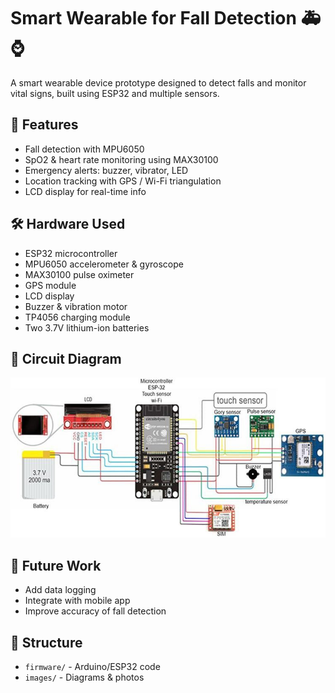# Smart Wearable for Fall Detection 🚑⌚

A smart wearable device prototype designed to detect falls and monitor vital signs, built using ESP32 and multiple sensors.

## 📌 Features
- Fall detection with MPU6050
- SpO2 & heart rate monitoring using MAX30100
- Emergency alerts: buzzer, vibrator, LED
- Location tracking with GPS / Wi-Fi triangulation
- LCD display for real-time info

## 🛠 Hardware Used
- ESP32 microcontroller
- MPU6050 accelerometer & gyroscope
- MAX30100 pulse oximeter
- GPS module
- LCD display
- Buzzer & vibration motor
- TP4056 charging module
- Two 3.7V lithium-ion batteries

## 🧩 Circuit Diagram
![Circuit Diagram](images/circuit_diagram.jpg)

## 🚀 Future Work
- Add data logging
- Integrate with mobile app
- Improve accuracy of fall detection

## 📂 Structure
- `firmware/` - Arduino/ESP32 code
- `images/` - Diagrams & photos
